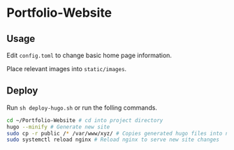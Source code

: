 # Portfolio-Website

## Usage
Edit ```config.toml``` to change basic home page information.

Place relevant images into ```static/images```.

## Deploy
Run ```sh deploy-hugo.sh``` or run the folling commands.
```bash
cd ~/Portfolio-Website # cd into project directory
hugo --minify # Generate new site
sudo cp -r public /* /var/www/xyz/ # Copies generated hugo files into new nginx site and replaces old files
sudo systemctl reload nginx # Reload nginx to serve new site changes
```
